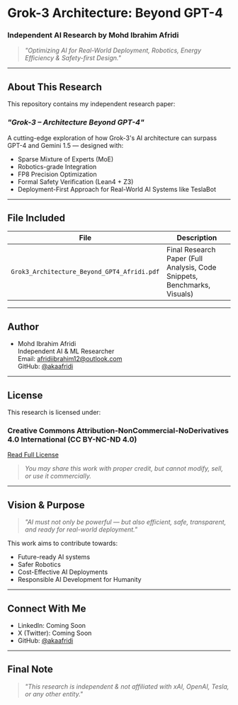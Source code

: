 # Grok-3 Architecture: Beyond GPT-4  
### Independent AI Research by Mohd Ibrahim Afridi  

> *"Optimizing AI for Real-World Deployment, Robotics, Energy Efficiency & Safety-first Design."*

---

## About This Research

This repository contains my independent research paper:
### *"Grok-3 – Architecture Beyond GPT-4"*

A cutting-edge exploration of how Grok-3's AI architecture can surpass GPT-4 and Gemini 1.5 — designed with:
- Sparse Mixture of Experts (MoE)
- Robotics-grade Integration
- FP8 Precision Optimization
- Formal Safety Verification (Lean4 + Z3)
- Deployment-First Approach for Real-World AI Systems like TeslaBot

---

## File Included
| File | Description |
|------|-------------|
| `Grok3_Architecture_Beyond_GPT4_Afridi.pdf` | Final Research Paper (Full Analysis, Code Snippets, Benchmarks, Visuals)

---

## Author
- Mohd Ibrahim Afridi  
Independent AI & ML Researcher  
Email: afridiibrahim12@outlook.com  
GitHub: [@akaafridi](https://github.com/akaafridi)  

---

## License
This research is licensed under:  
### Creative Commons Attribution-NonCommercial-NoDerivatives 4.0 International (CC BY-NC-ND 4.0)  
[Read Full License](https://creativecommons.org/licenses/by-nc-nd/4.0/)

> *You may share this work with proper credit, but cannot modify, sell, or use it commercially.*

---

## Vision & Purpose

> *"AI must not only be powerful — but also efficient, safe, transparent, and ready for real-world deployment."*

This work aims to contribute towards:
- Future-ready AI systems
- Safer Robotics
- Cost-Effective AI Deployments
- Responsible AI Development for Humanity

---

## Connect With Me
- LinkedIn: Coming Soon  
- X (Twitter): Coming Soon  
- GitHub: [@akaafridi](https://github.com/akaafridi)



---

## Final Note

> *"This research is independent & not affiliated with xAI, OpenAI, Tesla, or any other entity."*  

